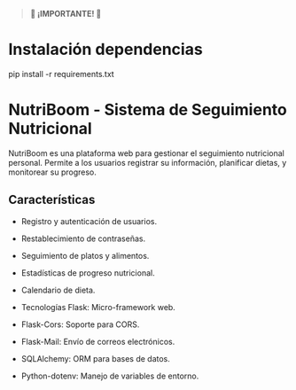 > **🚨 ¡IMPORTANTE! 🚨**
<!-- 
# Guardar el pip  dependencias
pip freeze > requirements.txt
 -->

# Instalación dependencias

pip install -r requirements.txt


# NutriBoom - Sistema de Seguimiento Nutricional

NutriBoom es una plataforma web para gestionar el seguimiento nutricional personal. Permite a los usuarios registrar su información, planificar dietas, y monitorear su progreso.

## Características
- Registro y autenticación de usuarios.

- Restablecimiento de contraseñas.

- Seguimiento de platos y alimentos.

- Estadísticas de progreso nutricional.

- Calendario de dieta.

- Tecnologías
Flask: Micro-framework web.

- Flask-Cors: Soporte para CORS.

- Flask-Mail: Envío de correos electrónicos.

- SQLAlchemy: ORM para bases de datos.

- Python-dotenv: Manejo de variables de entorno.

